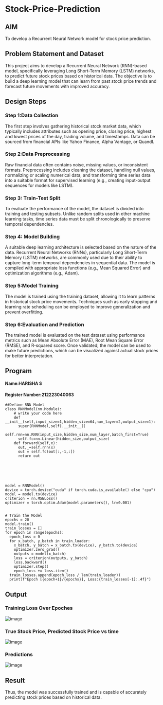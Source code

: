 # Stock-Price-Prediction


## AIM

To develop a Recurrent Neural Network model for stock price prediction.

## Problem Statement and Dataset
This project aims to develop a Recurrent Neural Network (RNN)-based model, specifically leveraging Long Short-Term Memory (LSTM) networks, to predict future stock prices based on historical data. The objective is to build a deep learning model that can learn from past stock price trends and forecast future movements with improved accuracy.

## Design Steps

### Step 1:Data Collection
The first step involves gathering historical stock market data, which typically includes attributes such as opening price, closing price, highest and lowest prices of the day, trading volume, and timestamps. Data can be sourced from financial APIs like Yahoo Finance, Alpha Vantage, or Quandl.

### Step 2:Data Preprocessing
Raw financial data often contains noise, missing values, or inconsistent formats. Preprocessing includes cleaning the dataset, handling null values, normalizing or scaling numerical data, and transforming time series data into a suitable format for supervised learning (e.g., creating input-output sequences for models like LSTM).

### Step 3: Train-Test Split
To evaluate the performance of the model, the dataset is divided into training and testing subsets. Unlike random splits used in other machine learning tasks, time series data must be split chronologically to preserve temporal dependencies.

### Step 4: Model Building
A suitable deep learning architecture is selected based on the nature of the data. Recurrent Neural Networks (RNNs), particularly Long Short-Term Memory (LSTM) networks, are commonly used due to their ability to capture long-term temporal dependencies in sequential data. The model is compiled with appropriate loss functions (e.g., Mean Squared Error) and optimization algorithms (e.g., Adam).

### Step 5:Model Training
The model is trained using the training dataset, allowing it to learn patterns in historical stock price movements. Techniques such as early stopping and learning rate scheduling can be employed to improve generalization and prevent overfitting.

### Step 6:Evaluation and Prediction
The trained model is evaluated on the test dataset using performance metrics such as Mean Absolute Error (MAE), Root Mean Square Error (RMSE), and R-squared score. Once validated, the model can be used to make future predictions, which can be visualized against actual stock prices for better interpretation.



## Program
#### Name:HARISHA S
#### Register Number:212223040063
```
##Define RNN Model
class RNNModel(nn.Module):
    # write your code here
    def __init__(self,input_size=1,hidden_size=64,num_layer=2,output_size=1):
      super(RNNModel,self).__init__()
      self.rnn=nn.RNN(input_size,hidden_size,num_layer,batch_first=True)
      self.fc=nn.Linear(hidden_size,output_size)
    def forward(self,x):
      out,_=self.rnn(x)
      out = self.fc(out[:,-1,:])
      return out
   





model = RNNModel()
device = torch.device("cuda" if torch.cuda.is_available() else "cpu")
model = model.to(device)
criterion = nn.MSELoss()
optimizer = torch.optim.Adam(model.parameters(), lr=0.001)


# Train the Model
epochs = 20
model.train()
train_losses = []
for epoch in range(epochs):
  epoch_loss = 0
  for x_batch, y_batch in train_loader:
    x_batch, y_batch = x_batch.to(device), y_batch.to(device)
    optimizer.zero_grad()
    outputs = model(x_batch)
    loss = criterion(outputs, y_batch)
    loss.backward()
    optimizer.step()
    epoch_loss += loss.item()
  train_losses.append(epoch_loss / len(train_loader))
  print(f"Epoch [{epoch+1}/{epochs}], Loss:{train_losses[-1]:.4f}")

```

## Output

### Training Loss Over Epoches
![image](https://github.com/user-attachments/assets/fcb6cf81-a306-4e55-a97d-c94f384d91cf)

### True Stock Price, Predicted Stock Price vs time
![image](https://github.com/user-attachments/assets/1913534d-2854-4972-96a5-9254f26e153a)

### Predictions 
![image](https://github.com/user-attachments/assets/fd18917a-9410-48a4-a82a-4616cf99ccd0)


## Result

Thus, the model was successfully trained and is capable of accurately predicting stock prices based on historical data.
